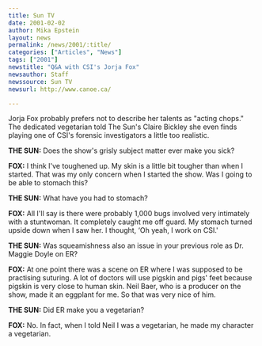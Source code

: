 ```yaml
---
title: Sun TV
date: 2001-02-02
author: Mika Epstein
layout: news
permalink: /news/2001/:title/
categories: ["Articles", "News"]
tags: ["2001"]
newstitle: "Q&A with CSI's Jorja Fox"
newsauthor: Staff  
newssource: Sun TV  
newsurl: http://www.canoe.ca/  

---
```

Jorja Fox probably prefers not to describe her talents as "acting chops." The dedicated vegetarian told The Sun's Claire Bickley she even finds playing one of CSI's forensic investigators a little too realistic.

**THE SUN:** Does the show's grisly subject matter ever make you sick?

**FOX:** I think I've toughened up. My skin is a little bit tougher than when I started. That was my only concern when I started the show. Was I going to be able to stomach this? 

**THE SUN:** What have you had to stomach?

**FOX:** All I'll say is there were probably 1,000 bugs involved very intimately with a stuntwoman. It completely caught me off guard. My stomach turned upside down when I saw her. I thought, &#8216;Oh yeah, I work on CSI.' 

**THE SUN:** Was squeamishness also an issue in your previous role as Dr. Maggie Doyle on ER? 

**FOX:** At one point there was a scene on ER where I was supposed to be practising suturing. A lot of doctors will use pigskin and pigs' feet because pigskin is very close to human skin. Neil Baer, who is a producer on the show, made it an eggplant for me. So that was very nice of him. 

**THE SUN:** Did ER make you a vegetarian? 

**FOX:** No. In fact, when I told Neil I was a vegetarian, he made my character a vegetarian.

